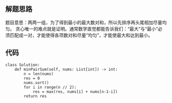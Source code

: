 ## 解题思路
题目意思：两两一组，为了得到最小的最大数对和，所以先排序再头尾相加尽量均匀。
贪心唯一的难点就是证明。通常数学直觉都能告诉我们：“最大”与“最小”必须匹配成一对，才能使得各项数对和尽量“均匀”，才能使最大和达到最小。


## 代码
```
class Solution:
    def minPairSum(self, nums: List[int]) -> int:
        n = len(nums)
        res = 0
        nums.sort()
        for i in range(n // 2):
            res = max(res, nums[i] + nums[n-1-i])
        return res
```
